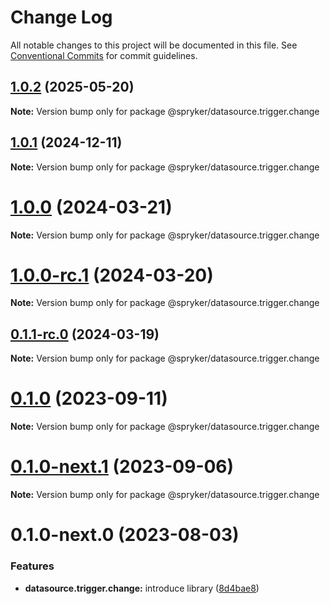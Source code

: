 # Change Log

All notable changes to this project will be documented in this file.
See [Conventional Commits](https://conventionalcommits.org) for commit guidelines.

## [1.0.2](http://172.31.0.22:9292/spryker-internal-ci/ui-components/compare/@spryker/datasource.trigger.change@1.0.1...@spryker/datasource.trigger.change@1.0.2) (2025-05-20)

**Note:** Version bump only for package @spryker/datasource.trigger.change





## [1.0.1](http://172.31.0.22:9292/spryker-internal-ci/ui-components/compare/@spryker/datasource.trigger.change@1.0.0...@spryker/datasource.trigger.change@1.0.1) (2024-12-11)

**Note:** Version bump only for package @spryker/datasource.trigger.change





# [1.0.0](https://github.com/spryker/ui-components/compare/@spryker/datasource.trigger.change@1.0.0-rc.1...@spryker/datasource.trigger.change@1.0.0) (2024-03-21)

**Note:** Version bump only for package @spryker/datasource.trigger.change





# [1.0.0-rc.1](https://github.com/spryker/ui-components/compare/@spryker/datasource.trigger.change@0.1.1-rc.0...@spryker/datasource.trigger.change@1.0.0-rc.1) (2024-03-20)

**Note:** Version bump only for package @spryker/datasource.trigger.change





## [0.1.1-rc.0](https://github.com/spryker/ui-components/compare/@spryker/datasource.trigger.change@0.1.0...@spryker/datasource.trigger.change@0.1.1-rc.0) (2024-03-19)

**Note:** Version bump only for package @spryker/datasource.trigger.change





# [0.1.0](https://github.com/spryker/ui-components/compare/@spryker/datasource.trigger.change@0.1.0-next.1...@spryker/datasource.trigger.change@0.1.0) (2023-09-11)

**Note:** Version bump only for package @spryker/datasource.trigger.change





# [0.1.0-next.1](https://github.com/spryker/ui-components/compare/@spryker/datasource.trigger.change@0.1.0-next.0...@spryker/datasource.trigger.change@0.1.0-next.1) (2023-09-06)

**Note:** Version bump only for package @spryker/datasource.trigger.change





# 0.1.0-next.0 (2023-08-03)


### Features

* **datasource.trigger.change:** introduce library ([8d4bae8](https://github.com/spryker/ui-components/commit/8d4bae837700d0c1d21f14eeb3c2c8e9bc3d134d))
